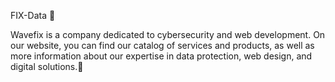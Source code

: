 FIX-Data 🎯

Wavefix is a company dedicated to cybersecurity and web development. On our website, you can find our catalog of services and products, as well as more information about our expertise in data protection, web design, and digital solutions.🔐
